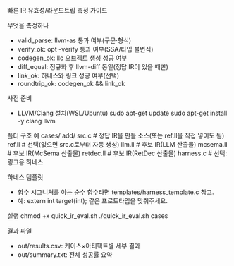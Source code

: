 빠른 IR 유효성/라운드트립 측정 가이드

무엇을 측정하나
- valid_parse: llvm-as 통과 여부(구문·형식)
- verify_ok: opt -verify 통과 여부(SSA/타입 불변식)
- codegen_ok: llc 오브젝트 생성 성공 여부
- diff_equal: 정규화 후 llvm-diff 동일(정답 IR이 있을 때만)
- link_ok: 하네스와 링크 성공 여부(선택)
- roundtrip_ok: codegen_ok && link_ok

사전 준비
- LLVM/Clang 설치(WSL/Ubuntu)
  sudo apt-get update
  sudo apt-get install -y clang llvm

폴더 구조 예
cases/
  add/
    src.c           # 정답 IR을 만들 소스(또는 ref.ll을 직접 넣어도 됨)
    ref.ll          # 선택(없으면 src.c로부터 자동 생성)
    llm.ll          # 후보 IR(LLM 산출물)
    mcsema.ll       # 후보 IR(McSema 산출물)
    retdec.ll       # 후보 IR(RetDec 산출물)
    harness.c       # 선택: 링크용 하네스

하네스 템플릿
- 함수 시그니처를 아는 순수 함수라면 templates/harness_template.c 참고.
- 예: extern int target(int); 같은 프로토타입을 맞춰주세요.

실행
  chmod +x quick_ir_eval.sh
  ./quick_ir_eval.sh cases

결과 파일
- out/results.csv: 케이스×아티팩트별 세부 결과
- out/summary.txt: 전체 성공률 요약
